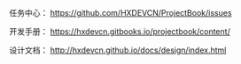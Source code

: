 
任务中心：
https://github.com/HXDEVCN/ProjectBook/issues

开发手册：
https://hxdevcn.gitbooks.io/projectbook/content/

设计文档：
http://hxdevcn.github.io/docs/design/index.html
